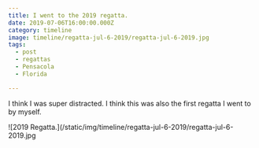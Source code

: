 ```yaml
---
title: I went to the 2019 regatta.
date: 2019-07-06T16:00:00.000Z
category: timeline
image: timeline/regatta-jul-6-2019/regatta-jul-6-2019.jpg
tags:
  - post 
  - regattas
  - Pensacola
  - Florida

---
```


I think I was super distracted. I think this was also the first regatta I went to by myself.

![2019 Regatta.](/static/img/timeline/regatta-jul-6-2019/regatta-jul-6-2019.jpg